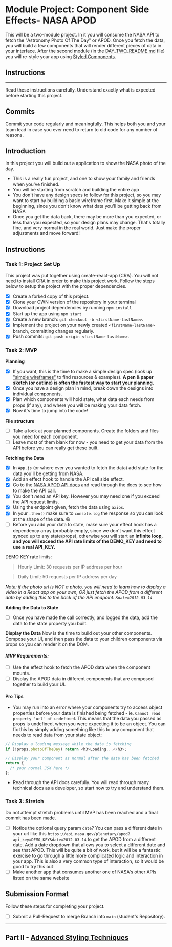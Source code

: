 # Module Project: Component Side Effects- NASA APOD

This will be a two-module project. In it you will consume the NASA API to fetch the "Astronomy Photo Of The Day" or APOD. Once you fetch the data, you will build a few components that will render different pieces of data in your interface. After the second module (in the [DAY_TWO_README.md](DAY_TWO_README.md) file) you will re-style your app using [Styled Components](https://github.com/LambdaSchool/nasa-photo-of-the-day.git).

## Instructions

---

Read these instructions carefully. Understand exactly what is expected before starting this project.

## Commits

Commit your code regularly and meaningfully. This helps both you and your team lead in case you ever need to return to old code for any number of reasons.

## Introduction

In this project you will build out a application to show the NASA photo of the day.

- This is a really fun project, and one to show your family and friends when you've finished.
- You will be starting from scratch and building the entire app
- You don't have any design specs to follow for this project, so you may want to start by building a basic wireframe first. Make it simple at the beginning, since you don't know what data you'll be getting back from NASA
- Once you get the data back, there may be more than you expected, or less than you expected, so your design plans may change. That's totally fine, and very normal in the real world. Just make the proper adjustments and move forward!

## Instructions

### Task 1: Project Set Up

This project was put together using create-react-app (CRA). You will not need to install CRA in order to make this project work. Follow the steps below to setup the project with the proper dependencies.

- [x] Create a forked copy of this project.
- [x] Clone your OWN version of the repository in your terminal
- [x] Download project dependencies by running `npm install`
- [x] Start up the app using `npm start`
- [x] Create a new branch: `git checkout -b <firstName-lastName>`.
- [x] Implement the project on your newly created `<firstName-lastName>` branch, committing changes regularly.
- [x] Push commits: `git push origin <firstName-lastName>`.

### Task 2: MVP

**Planning**

- [x] If you want, this is the time to make a simple design spec (look up ["simple wireframes"](https://www.google.com/search?q=simple+wireframes) to find resources & examples). **A pen & paper sketch (or outline) is often the fastest way to start your planning.**
- [x] Once you have a design plan in mind, break down the designs into individual components.
- [x] Plan which components will hold state, what data each needs from props (if any), and where you will be making your data fetch.
- [x] Now it's time to jump into the code!

**File structure**

- [ ] Take a look at your planned components. Create the folders and files you need for each component.
- [ ] Leave most of them blank for now - you need to get your data from the API before you can really get these built.

**Fetching the Data**

- [x] In `App.js` (or where ever you wanted to fetch the data) add state for the data you'll be getting from NASA.
- [x] Add an effect hook to handle the API call side effect.
- [x] Go to the [NASA APOD API docs](https://api.nasa.gov/#apod) and read through the docs to see how to make the API call.
- [x] You don't _need_ an API key. However you may need one if you exceed the API request limits.
- [x] Using the endpoint given, fetch the data using `axios`.
- [x] In your `.then()` make sure to `console.log` the response so you can look at the shape of the data. 😃
- [ ] Before you add your data to state, make sure your effect hook has a dependency array (probably empty, since we don't want this effect synced up to any state/props), otherwise you will start an **infinite loop, and you will exceed the API rate limits of the DEMO_KEY and need to use a real API_KEY.**

DEMO KEY rate limits:

> Hourly Limit: 30 requests per IP address per hour

> Daily Limit: 50 requests per IP address per day

_Note: if the photo url is NOT a photo, you will need to learn how to display a video in a React app on your own, OR just fetch the APOD from a different date by adding this to the back of the API endpoint: `&date=2012-03-14`_

**Adding the Data to State**

- [ ] Once you have made the call correctly, and logged the data, add the data to the state property you built.

**Display the Data**
Now is the time to build out your other components. Compose your UI, and then pass the data to your children components via props so you can render it on the DOM.

#### _MVP Requirements:_

- [ ] Use the effect hook to fetch the APOD data when the component mounts.
- [ ] Display the APOD data in different components that are composed together to build your UI.

#### Pro Tips

- You may run into an error where your components try to access object properties before your data is finished being fetched - ie. `Cannot read property 'url' of undefined`. This means that the data you passed as props is undefined, when you were expecting it to be an object. You can fix this by simply adding something like this to any component that needs to read data from your state object:

```js
// Display a loading message while the data is fetching
if (!props.photoOfTheDay) return <h3>Loading...</h3>;

// Display your component as normal after the data has been fetched
return {
  /* your normal JSX here */
};
```

- Read through the API docs carefully. You will read through many technical docs as a developer, so start now to try and understand them.

### Task 3: Stretch

Do not attempt stretch problems until MVP has been reached and a final commit has been made.

- [ ] Notice the optional query param `date`? You can pass a different date in your url like this `https://api.nasa.gov/planetary/apod?api_key=DEMO_KEY&date=2012-03-14` to get the APOD from a different date. Add a date dropdown that allows you to select a different date and see that APOD. This will be quite a bit of work, but it will be a fantastic exercise to go through a little more complicated logic and interaction in your app. This is also a very common type of interaction, so it would be good to try this out
- [ ] Make another app that consumes another one of NASA's other APIs listed on the same website

## Submission Format

Follow these steps for completing your project.

- [ ] Submit a Pull-Request to merge Branch into `main` (student's Repository).

---

## Part II - [Advanced Styling Techniques](DAY_TWO_README.md)
